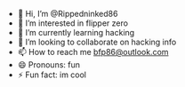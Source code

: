 - 👋 Hi, I’m @Rippedninked86
- 👀 I’m interested in flipper zero
- 🌱 I’m currently learning hacking
- 💞️ I’m looking to collaborate on hacking info
- 📫 How to reach me bfp86@outlook.com
- 😄 Pronouns: fun
- ⚡ Fun fact: im cool

<!---
Rippedninked86/Rippedninked86 is a ✨ special ✨ repository because its `README.md` (this file) appears on your GitHub profile.
You can click the Preview link to take a look at your changes.
--->
